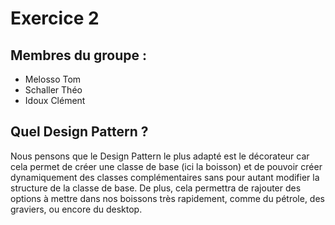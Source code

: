 # **Exercice 2**

## Membres du groupe : 
- Melosso Tom
- Schaller Théo
- Idoux Clément

## **Quel Design Pattern ?**
Nous pensons que le Design Pattern le plus adapté est le décorateur car cela permet de créer une classe de base (ici la boisson) 
et de pouvoir créer dynamiquement des classes complémentaires sans pour autant modifier la structure de la classe de base.
De plus, cela permettra de rajouter des options à mettre dans nos boissons très rapidement, comme du pétrole, des graviers, ou encore du desktop.
